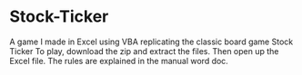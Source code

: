 # Stock-Ticker
A game I made in Excel using VBA replicating the classic board game Stock Ticker
To play, download the zip and extract the files. Then open up the Excel file. The rules are explained in the manual word doc.
